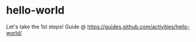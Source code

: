 # hello-world

Let's take the 1st steps! 
Guide @ https://guides.github.com/activities/hello-world/
